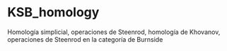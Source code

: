 # KSB_homology
Homología simplicial, operaciones de Steenrod, homología de Khovanov, operaciones de Steenrod en la categoría de Burnside
